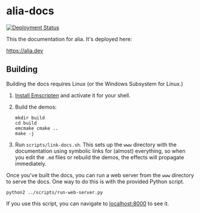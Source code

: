alia-docs
=========

[![Deployment Status](https://github.com/alialib/alia-docs/workflows/Deployment/badge.svg)](https://github.com/alialib/alia-docs/actions)

This the documentation for alia. It's deployed here:

https://alia.dev

Building
--------

Building the docs requires Linux (or the Windows Subsystem for Linux.)

1. [Install Emscripten](
   https://emscripten.org/docs/getting_started/downloads.html) and activate it
   for your shell.

1. Build the demos:
   ```shell
   mkdir build
   cd build
   emcmake cmake ..
   make -j
   ```

1. Run `scripts/link-docs.sh`. This sets up the `www` directory with the
   documentation using symbolic links for (almost) everything, so when you edit
   the `.md` files or rebuild the demos, the effects will propagate
   immediately.

Once you've built the docs, you can run a web server from the `www` directory
to serve the docs. One way to do this is with the provided Python script.
```shell
python2 ../scripts/run-web-server.py
```

If you use this script, you can navigate to
[localhost:8000](http://localhost:8000) to see it.
